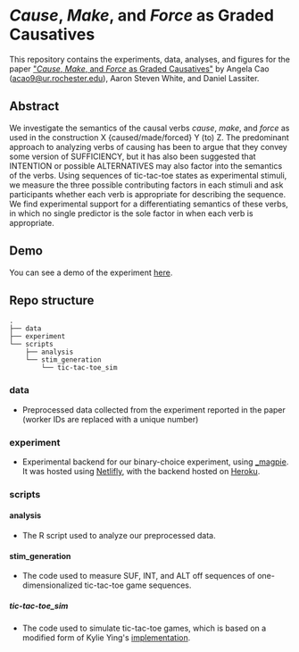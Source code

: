 # *Cause*, *Make*, and *Force* as Graded Causatives

This repository contains the experiments, data, analyses, and figures for the paper ["*Cause*, *Make*, and *Force* as Graded Causatives"](https://lingbuzz.net/lingbuzz/008463) by Angela Cao (acao9@ur.rochester.edu), Aaron Steven White, and Daniel Lassiter.

## Abstract
We investigate the semantics of the causal verbs *cause*, *make*, and *force* as used in the construction X {caused/made/forced} Y (to) Z. The predominant approach to analyzing verbs of causing has been to argue that they convey some version of SUFFICIENCY, but it has also been suggested that INTENTION or possible ALTERNATIVES may also factor into the semantics of the verbs. Using sequences of tic-tac-toe states as experimental stimuli, we measure the three possible contributing factors in each stimuli and ask participants whether each verb is appropriate for describing the sequence. We find experimental support for a differentiating semantics of these verbs, in which no single predictor is the sole factor in when each verb is appropriate.

## Demo
You can see a demo of the experiment [here](https://monumental-boba-13997b.netlify.app/).

## Repo structure
```
.
├── data
├── experiment
└── scripts
    ├── analysis
    └── stim_generation 
        └── tic-tac-toe_sim
```

### data
- Preprocessed data collected from the experiment reported in the paper (worker IDs are replaced with a unique number)

### experiment

- Experimental backend for our binary-choice experiment, using [_magpie](https://magpie-ea.github.io/magpie-site/). It was hosted using [Netlifly](https://app.netlify.com/), with the backend hosted on [Heroku](https://www.heroku.com/).

### scripts

#### analysis  

- The R script used to analyze our preprocessed data.

#### stim_generation

- The code used to measure SUF, INT, and ALT off sequences of one-dimensionalized tic-tac-toe game sequences.

##### tic-tac-toe_sim

- The code used to simulate tic-tac-toe games, which is based on a modified form of Kylie Ying's [implementation](https://github.com/kying18/tic-tac-toe/tree/master).



